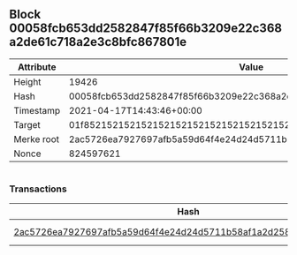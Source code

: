 ## Block 00058fcb653dd2582847f85f66b3209e22c368a2de61c718a2e3c8bfc867801e

Attribute | Value
--- | ---
Height | 19426
Hash | 00058fcb653dd2582847f85f66b3209e22c368a2de61c718a2e3c8bfc867801e
Timestamp | 2021-04-17T14:43:46+00:00
Target | 01f8521521521521521521521521521521521521521521521521521521521521
Merke root | 2ac5726ea7927697afb5a59d64f4e24d24d5711b58af1a2d2585c0b64e30d427
Nonce | 824597621

```

```

### Transactions

Hash | Amount
--- | ---
[2ac5726ea7927697afb5a59d64f4e24d24d5711b58af1a2d2585c0b64e30d427](2ac5726ea7927697afb5a59d64f4e24d24d5711b58af1a2d2585c0b64e30d427.md) | 10.00000000 SKEPTI 
